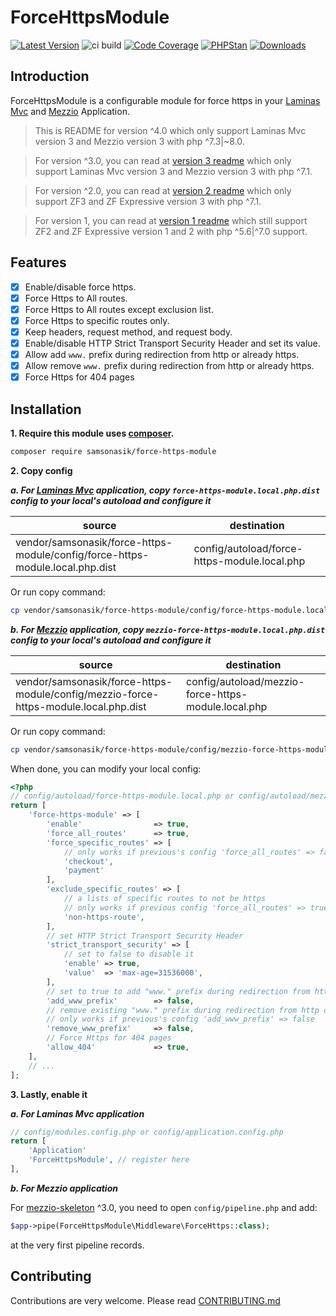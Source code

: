 ForceHttpsModule
================

[![Latest Version](https://img.shields.io/github/release/samsonasik/ForceHttpsModule.svg?style=flat-square)](https://github.com/samsonasik/ForceHttpsModule/releases)
![ci build](https://github.com/samsonasik/ForceHttpsModule/workflows/ci%20build/badge.svg)
[![Code Coverage](https://codecov.io/gh/samsonasik/ForceHttpsModule/branch/master/graph/badge.svg)](https://codecov.io/gh/samsonasik/ForceHttpsModule)
[![PHPStan](https://img.shields.io/badge/PHPStan-enabled-brightgreen.svg?style=flat)](https://github.com/phpstan/phpstan)
[![Downloads](https://poser.pugx.org/samsonasik/force-https-module/downloads)](https://packagist.org/packages/samsonasik/force-https-module)

Introduction
------------

ForceHttpsModule is a configurable module for force https in your [Laminas Mvc](https://docs.laminas.dev/tutorials/) and [Mezzio](https://docs.mezzio.dev/mezzio/) Application.

> This is README for version ^4.0 which only support Laminas Mvc version 3 and Mezzio version 3 with php ^7.3|~8.0.

> For version ^3.0, you can read at [version 3 readme](https://github.com/samsonasik/ForceHttpsModule/tree/3.x.x) which only support Laminas Mvc version 3 and Mezzio version 3 with php ^7.1.

> For version ^2.0, you can read at [version 2 readme](https://github.com/samsonasik/ForceHttpsModule/tree/2.x.x) which only support ZF3 and ZF Expressive version 3 with php ^7.1.

> For version 1, you can read at [version 1 readme](https://github.com/samsonasik/ForceHttpsModule/tree/1.x.x) which still support ZF2 and ZF Expressive version 1 and 2 with php ^5.6|^7.0 support.

Features
--------

- [x] Enable/disable force https.
- [x] Force Https to All routes.
- [x] Force Https to All routes except exclusion list.
- [x] Force Https to specific routes only.
- [x] Keep headers, request method, and request body.
- [x] Enable/disable HTTP Strict Transport Security Header and set its value.
- [x] Allow add `www.` prefix during redirection from http or already https.
- [x] Allow remove `www.` prefix during redirection from http or already https.
- [x] Force Https for 404 pages

Installation
------------

**1. Require this module uses [composer](https://getcomposer.org/).**

```sh
composer require samsonasik/force-https-module
```

**2. Copy config**

***a. For [Laminas Mvc](https://docs.laminas.dev/tutorials/) application, copy `force-https-module.local.php.dist` config to your local's autoload and configure it***

| source                                                                       | destination                                 |
|------------------------------------------------------------------------------|---------------------------------------------|
|  vendor/samsonasik/force-https-module/config/force-https-module.local.php.dist | config/autoload/force-https-module.local.php |

Or run copy command:

```sh
cp vendor/samsonasik/force-https-module/config/force-https-module.local.php.dist config/autoload/force-https-module.local.php
```

***b. For [Mezzio](https://docs.mezzio.dev/mezzio/) application, copy `mezzio-force-https-module.local.php.dist` config to your local's autoload and configure it***

| source                                                                       | destination                                 |
|------------------------------------------------------------------------------|---------------------------------------------|
|  vendor/samsonasik/force-https-module/config/mezzio-force-https-module.local.php.dist | config/autoload/mezzio-force-https-module.local.php |

Or run copy command:

```sh
cp vendor/samsonasik/force-https-module/config/mezzio-force-https-module.local.php.dist config/autoload/mezzio-force-https-module.local.php
```

When done, you can modify your local config:

```php
<?php
// config/autoload/force-https-module.local.php or config/autoload/mezzio-force-https-module.local.php
return [
    'force-https-module' => [
        'enable'                => true,
        'force_all_routes'      => true,
        'force_specific_routes' => [
            // only works if previous's config 'force_all_routes' => false
            'checkout',
            'payment'
        ],
        'exclude_specific_routes' => [
            // a lists of specific routes to not be https
            // only works if previous config 'force_all_routes' => true
            'non-https-route',
        ],
        // set HTTP Strict Transport Security Header
        'strict_transport_security' => [
            // set to false to disable it
            'enable' => true,
            'value'  => 'max-age=31536000',
        ],
        // set to true to add "www." prefix during redirection from http or already https
        'add_www_prefix'        => false,
        // remove existing "www." prefix during redirection from http or already https
        // only works if previous's config 'add_www_prefix' => false
        'remove_www_prefix'     => false,
        // Force Https for 404 pages
        'allow_404'             => true,
    ],
    // ...
];
```

**3. Lastly, enable it**

***a. For Laminas Mvc application***

```php
// config/modules.config.php or config/application.config.php
return [
    'Application'
    'ForceHttpsModule', // register here
],
```

***b. For Mezzio application***

For [mezzio-skeleton](https://github.com/mezzio/mezzio-skeleton) ^3.0, you need to open `config/pipeline.php` and add:

```php
$app->pipe(ForceHttpsModule\Middleware\ForceHttps::class);
```

at the very first pipeline records.

Contributing
------------
Contributions are very welcome. Please read [CONTRIBUTING.md](https://github.com/samsonasik/ForceHttpsModule/blob/master/CONTRIBUTING.md)
